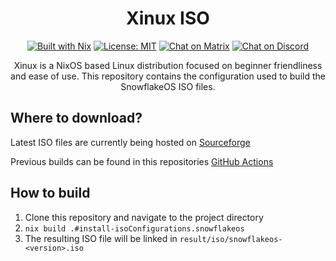 <div align="center">

# Xinux ISO

[![Built with Nix][builtwithnix badge]][builtwithnix]
[![License: MIT][MIT badge]][MIT]
[![Chat on Matrix][matrix badge]][matrix]
[![Chat on Discord][discord badge]][discord]

Xinux is a NixOS based Linux distribution focused on beginner friendliness and ease of use. This repository contains the configuration used to build the SnowflakeOS ISO files.

</div>

## Where to download?

Latest ISO files are currently being hosted on [Sourceforge](https://sourceforge.net/projects/snowflakeos/files/latest/download)

Previous builds can be found in this repositories [GitHub Actions](https://github.com/snowflakelinux/snowflake-iso/actions)

## How to build

1. Clone this repository and navigate to the project directory
2. `nix build .#install-isoConfigurations.snowflakeos`
3. The resulting ISO file will be linked in `result/iso/snowflakeos-<version>.iso`

[builtwithnix badge]: https://img.shields.io/badge/Built%20With-Nix-41439A?style=for-the-badge&logo=nixos&logoColor=white
[builtwithnix]: https://builtwithnix.org/
[MIT badge]: https://img.shields.io/badge/License-MIT-blue.svg?style=for-the-badge
[MIT]: https://opensource.org/licenses/MIT
[matrix badge]: https://img.shields.io/badge/matrix-join%20chat-0cbc8c?style=for-the-badge&logo=matrix&logoColor=white
[matrix]: https://matrix.to/#/#snowflakeos:matrix.org
[discord badge]: https://img.shields.io/discord/1021080090676842506?color=7289da&label=Discord&logo=discord&logoColor=ffffff&style=for-the-badge
[discord]: https://discord.gg/6rWNMmdkgT
